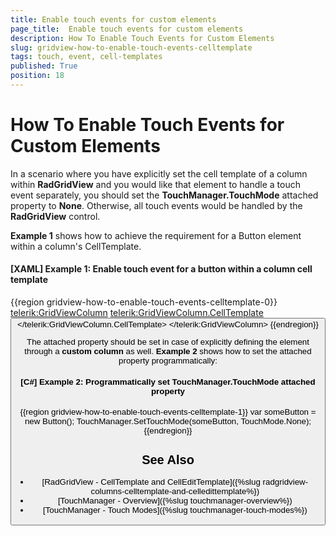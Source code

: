 ```yaml
---
title: Enable touch events for custom elements
page_title:  Enable touch events for custom elements
description: How To Enable Touch Events for Custom Elements
slug: gridview-how-to-enable-touch-events-celltemplate
tags: touch, event, cell-templates
published: True
position: 18
---
```


# How To Enable Touch Events for Custom Elements

In a scenario where you have explicitly set the cell template of a column within **RadGridView** and you would like that element to handle a touch event separately, you should set the **TouchManager.TouchMode** attached property to **None**. Otherwise, all touch events would be handled by the **RadGridView** control. 

**Example 1** shows how to achieve the requirement for a Button element within a column's CellTemplate.

#### **[XAML] Example 1: Enable touch event for a button within a column cell template**
{{region gridview-how-to-enable-touch-events-celltemplate-0}}
		<telerik:GridViewColumn>
                    <telerik:GridViewColumn.CellTemplate>
                        <DataTemplate>
                            <Button Name="Button1"
                                    Content="Do Some Action" 
                                    Command="{Binding CustomCommand}"
                                    Margin="5"
                                    telerik:TouchManager.TouchMode="None"
                                    HorizontalAlignment="Left"/>
                        </DataTemplate>
                    </telerik:GridViewColumn.CellTemplate>
                </telerik:GridViewColumn>
{{endregion}}

The attached property should be set in case of explicitly defining the element through a **custom column** as well. **Example 2** shows how to set the attached property programmatically:
	
#### **[C#] Example 2: Programmatically set TouchManager.TouchMode attached property**
{{region gridview-how-to-enable-touch-events-celltemplate-1}}
	var someButton = new Button();
	TouchManager.SetTouchMode(someButton, TouchMode.None);
{{endregion}}

## See Also
* [RadGridView - CellTemplate and CellEditTemplate]({%slug radgridview-columns-celltemplate-and-celledittemplate%})
* [TouchManager - Overview]({%slug touchmanager-overview%})
* [TouchManager - Touch Modes]({%slug touchmanager-touch-modes%})